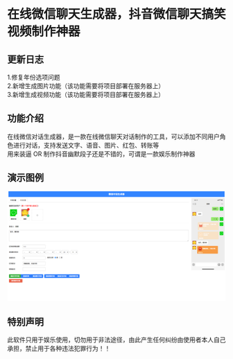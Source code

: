 # 在线微信聊天生成器，抖音微信聊天搞笑视频制作神器

## 更新日志
1.修复年份选项问题  
2.新增生成图片功能（该功能需要将项目部署在服务器上）  
3.新增生成视频功能（该功能需要将项目部署在服务器上）

## 功能介绍
在线微信对话生成器，是一款在线微信聊天对话制作的工具，可以添加不同用户角色进行对话，支持发送文字、语音、图片、红包、转账等  
用来装逼 OR 制作抖音幽默段子还是不错的，可谓是一款娱乐制作神器

## 演示图例
![img](./img/demo.png)

## 特别声明
此软件只用于娱乐使用，切勿用于非法途径，由此产生任何纠纷由使用者本人自己承担，禁止用于各种违法犯罪行为！！
